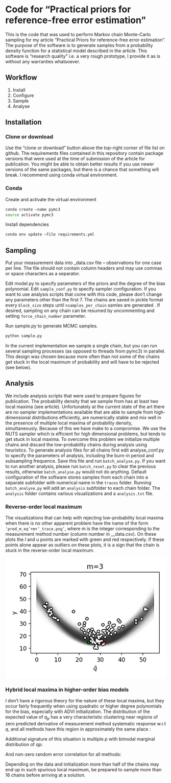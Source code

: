 # Code for “Practical priors for reference-free error estimation” 
This is the code that was used to perform Markov chain Monte-Carlo sampling for
my article “Practical Priors for reference-free error estimation”. The purpose
of the software is to generate samples from a probability density function for a
statistical model described in the article. This software is “research quality”
i.e. a very rough prototype, I provide it as is without any warranties
whatsoever.

## Workflow

1. Install
1. Configure
1. Sample
1. Analyse

## Installation
### Clone or download
Use the “clone or download” button above the top-right corner of file list on github.
The requirements files contained in this repository contain package versions
that were used at the time of submission of the article for publication. You
might be able to obtain better results if you use newer versions of the same
packages, but there is a chance that something will break.
I recommend using conda virtual environment.
### Conda
Create and activate the virtual environment

``` bash
conda create –name pymc3
source activate pymc3
```

Install dependencies

``` bash
conda env update –file requirements.yml
```

## Sampling 


Put your measurement data into _data.csv file – observations for one case per
line. The file should not contain column headers and may use commas or space
characters as a separator.

Edit model.py to specify parameters of the priors and the degree of the bias polynomial.
Edit `sample_conf.py` to specify sampler configuration. If you want to use
analysis scripts that come with this code, please don’t change any parameters
other than the first 7. The chains are saved in pickle format every `block_size`
steps until `nsamples_per_chain` samles are generated . If desired, sampling on
any chain can be resumed by uncommenting and setting `force_chain_number` parameter.

 Run sample.py to generate MCMC samples.

``` bash
python sample.py
```

In the current implementation we sample a single chain, but you can run several
sampling processes (as opposed to threads from pymc3) in parallel. This design
was chosen because more often than not some of the chains get stuck in the local
maximum of probability and will have to be rejected (see below).

## Analysis

We include analysis scripts that were used to prepare figures for publication.
The probability density that we sample from has at least two local maxima (see
article). Unfortunately at the current state of the art there are no sampler
implementations available that are able to sample from high-dimensional
distributions efficiently, are numerically stable and mix well in the presence
of multiple local maxima of probability density, simultaneously. Because of this
we have make to a compromise. We use the NUTS sampler which is efficient for
high dimensional problems, but tends to get stuck in local maxima. To overcome
this problem we initialize multiple chains and discard the low-probability
chains during analysis using heuristics. To generate analysis files for all
chains first edit analyse_conf.py to specify the parameters of analysis,
including the burn-in period and subsampling frequence. Save this file and run
`batch_analyse.py`. If you want to run another analysis, please run
`batch_reset.py` to clear the previous results, otherwise `batch_analyse.py`
would not do anything. Default configuration of the software stores samples from
each chain into a separate subfolder with numerical name in the `traces` folder.
Running `batch_analyse.py` will add an `analysis` subfolder to each chain
folder. The `analysis` folder contains various visualizations and a
`analysis.txt` file.

### Reverse-order local maximum

The visualizations that can help with rejecting low-probability local maxima
when there is no other apparent problem have the name of the form
`‘pred_m_eq’+m+‘_trace.png’`, where m is the integer corresponding to the
measurement method number (column number in __data.csv). On these plots the $l$
and $u$ points are marked with green and red respectively. If these points alone
appear as outliers on these plots, it is a sign that the chain is stuck in the
reverse-order local maximum.

![spurious mode](docs/images/spur/pred_m_eq_3_trace.png)

### Hybrid local maxima in higher-order bias models

I don’t have a rigorous theory for the nature of these local maxima, but they
occur fairly frequently when using quadratic or higher degree polynomials for
the bias, especially with ADVI initialization. The distribution of the expected
value of $q_p$ has a very characteristic clustering near regions of zero
predicted derivative of measurement method systematic response w.r.t $q$, and
all methods have this region in approximately the same place :

Additional signature of this situation is multiple $p$ with  bimodal marginal distribution of qp:

And non-zero random error correlation for all methods:
















Depending on the data and initialization more than half of the chains may end up in such spurious local maximum, be prepared to sample more than 16 chains before arriving at a solution.
